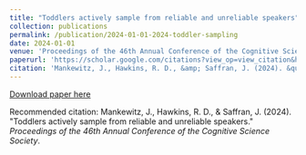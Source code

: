 ```yaml
---
title: "Toddlers actively sample from reliable and unreliable speakers"
collection: publications
permalink: /publication/2024-01-01-2024-toddler-sampling
date: 2024-01-01
venue: 'Proceedings of the 46th Annual Conference of the Cognitive Science Society'
paperurl: 'https://scholar.google.com/citations?view_op=view_citation&hl=en&user=7EPsnxEAAAAJ&sortby=pubdate&citation_for_view=7EPsnxEAAAAJ:u9iWgu69OPgC'
citation: 'Mankewitz, J., Hawkins, R. D., &amp; Saffran, J. (2024). &quot;Toddlers actively sample from reliable and unreliable speakers.&quot; <i>Proceedings of the 46th Annual Conference of the Cognitive Science Society</i>.'
---
```


<a href='https://scholar.google.com/citations?view_op=view_citation&hl=en&user=7EPsnxEAAAAJ&sortby=pubdate&citation_for_view=7EPsnxEAAAAJ:u9iWgu69OPgC'>Download paper here</a>

Recommended citation: Mankewitz, J., Hawkins, R. D., & Saffran, J. (2024). "Toddlers actively sample from reliable and unreliable speakers." <i>Proceedings of the 46th Annual Conference of the Cognitive Science Society</i>.